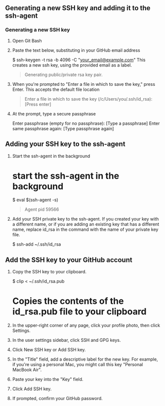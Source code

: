 ## Generating a new SSH key and adding it to the ssh-agent

### Generating a new SSH key

1. Open Git Bash
2. Paste the text below, substituting in your GitHub email address


    $ ssh-keygen -t rsa -b 4096 -C "your_email@example.com"
This creates a new ssh key, using the provided email as a label.

    > Generating public/private rsa key pair.
3. When you're prompted to "Enter a file in which to save the key," press Enter. This accepts the default file location

    > Enter a file in which to save the key (/c/Users/you/.ssh/id_rsa):[Press enter]

4. At the prompt, type a secure passphrase

    Enter passphrase (empty for no passphrase): [Type a passphrase]
    Enter same passphrase again: [Type passphrase again]

## Adding your SSH key to the ssh-agent
1. Start the ssh-agent in the background

    # start the ssh-agent in the background
    $ eval $(ssh-agent -s)
    > Agent pid 59566
2. Add your SSH private key to the ssh-agent. If you created your key with a different name, or if you are adding an existing key that has a different name, replace id_rsa in the command with the name of your private key file.

    $ ssh-add ~/.ssh/id_rsa

## Add the SSH key to your GitHub account
1. Copy the SSH key to your clipboard.

    $ clip < ~/.ssh/id_rsa.pub
    # Copies the contents of the id_rsa.pub file to your clipboard
2. In the upper-right corner of any page, click your profile photo, then click Settings.
3. In the user settings sidebar, click SSH and GPG keys.
4. Click New SSH key or Add SSH key.
5. In the "Title" field, add a descriptive label for the new key. For example, if you're using a personal Mac, you might call this key "Personal MacBook Air".
6. Paste your key into the "Key" field.
7. Click Add SSH key.
8. If prompted, confirm your GitHub password.


